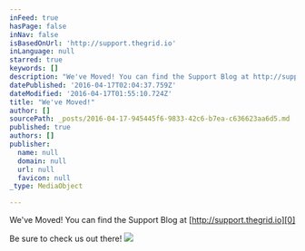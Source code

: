 ```yaml
---
inFeed: true
hasPage: false
inNav: false
isBasedOnUrl: 'http://support.thegrid.io'
inLanguage: null
starred: true
keywords: []
description: "We've Moved! You can find the Support Blog at http://support.thegrid.io"
datePublished: '2016-04-17T02:04:37.759Z'
dateModified: '2016-04-17T01:55:10.724Z'
title: "We've Moved!"
author: []
sourcePath: _posts/2016-04-17-945445f6-9833-42c6-b7ea-c636623aa6d5.md
published: true
authors: []
publisher:
  name: null
  domain: null
  url: null
  favicon: null
_type: MediaObject

---
```

We've Moved! You can find the Support Blog at [http://support.thegrid.io][0]

Be sure to check us out there!
![](https://the-grid-user-content.s3-us-west-2.amazonaws.com/ee4364c6-8fbb-4c0e-a39f-7cafe1ce3206.jpg)

[0]: http://support.thegrid.io/